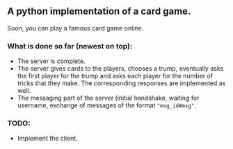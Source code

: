 ## A python implementation of a card game.
Soon, you can play a famous card game online.

### What is done so far (newest on top):
- The server is complete.
- The server gives cards to the players, chooses a trump, eventually asks the first player for the trump and asks each player for the number of tricks that they make. The corresponding responses are implemented as well.
- The messaging part of the server (initial handshake, waiting for username, exchange of messages of the format `"msg_id#msg"`.

### TODO:
- Implement the client.
